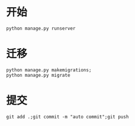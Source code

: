 # 开始
```shell
python manage.py runserver
```
# 迁移
```shell
python manage.py makemigrations;
python manage.py migrate
```
# 提交
```shell
git add .;git commit -m "auto commit";git push
```